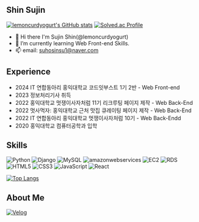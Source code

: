 <!--

- 🔭 I’m currently working on ...
- 🌱 I’m currently learning ...
- 👯 I’m looking to collaborate on ...
- 🤔 I’m looking for help with ...
- 💬 Ask me about ...
- 📫 How to reach me: ...
- 😄 Pronouns: ...
- ⚡ Fun fact: ...
-->
## Shin Sujin

[![lemoncurdyogurt's GitHub stats](https://github-readme-stats.vercel.app/api?username=lemoncurdyogurt&theme=github_dark&show_icons=true&hide=issues)](https://github.com/anuraghazra/github-readme-stats)
[![Solved.ac Profile](http://mazassumnida.wtf/api/generate_badge?boj=suhosinsu1)](https://solved.ac/suhosinsu1)

- 👋 Hi there I'm Sujin Shin(@lemoncurdyogurt)
- 🌱 I’m currently learning Web Front-end Skills.
- 📫 email: suhosinsu1@naver.com

## Experience
* 2024 IT 연합동아리 홍익대학교 코드잇부스트 1기 2반 - Web Front-end
* 2023 정보처리기사 취득
* 2022 홍익대학교 멋쟁이사자처럼 11기 리크루팅 페이지 제작 - Web Back-End
* 2022 멋사먹자: 홍익대학교 근처 맛집 큐레이팅 페이지 제작 - Web Back-End
* 2022 IT 연합동아리  홍익대학교 멋쟁이사자처럼 10기 - Web Back-Endd
* 2020 홍익대학교 컴퓨터공학과 입학
## Skills
![Python](https://img.shields.io/badge/Python-3776AB.svg?&style=for-the-badge&logo=Python&logoColor=white)
![Django](https://img.shields.io/badge/Django-092E20.svg?&style=for-the-badge&logo=Django&logoColor=white)
![MySQL](https://img.shields.io/badge/MySQL-4479A1.svg?&style=for-the-badge&logo=MySQL&logoColor=white)
![amazonwebservices](https://img.shields.io/badge/amazonwebservices-232F3E.svg?&style=for-the-badge&logo=Aws&logoColor=white)
![EC2](https://img.shields.io/badge/EC2-FF9900.svg?&style=for-the-badge&logo=EC2&logoColor=white)
![RDS](https://img.shields.io/badge/RDS-527FFF.svg?&style=for-the-badge&logo=RDS&logoColor=white)
![HTML5](https://img.shields.io/badge/HTML5-E34F26.svg?&style=for-the-badge&logo=HTML5&logoColor=white)
![CSS3](https://img.shields.io/badge/CSS3-1572B6.svg?&style=for-the-badge&logo=CSS3&logoColor=white)
![JavaScript](https://img.shields.io/badge/JavaScript-F7DF1E.svg?&style=for-the-badge&logo=JavaScript&logoColor=white)
![React](https://img.shields.io/badge/React-61DAFB.svg?&style=for-the-badge&logo=React&logoColor=white)

[![Top Langs](https://github-readme-stats.vercel.app/api/top-langs/?username=lemoncurdyogurt&layout=compact)](https://github.com/anuraghazra/github-readme-stats)

## About Me
[![Velog](https://img.shields.io/badge/Velog-20C997.svg?&style=for-the-badge&logo=Velog&logoColor=white&link=https://velog.io/@lemoncurdyogurt/posts/)](https://velog.io/@lemoncurdyogurt/posts)



